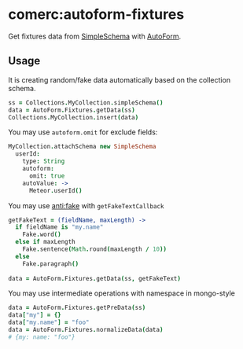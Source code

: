 # comerc:autoform-fixtures
Get fixtures data from [SimpleSchema](https://github.com/aldeed/meteor-simple-schema) with [AutoForm](https://github.com/aldeed/meteor-autoform). 

 

Usage
-----
It is creating random/fake data automatically based on the collection schema.
```coffee
ss = Collections.MyCollection.simpleSchema()
data = AutoForm.Fixtures.getData(ss)
Collections.MyCollection.insert(data)
```
You may use `autoform.omit` for exclude fields:
```coffee
MyCollection.attachSchema new SimpleSchema
  userId:
    type: String
    autoform:
      omit: true
    autoValue: ->
      Meteor.userId()
```
You may use [anti:fake](https://github.com/anticoders/meteor-fake/) with `getFakeTextCallback`
```coffee
getFakeText = (fieldName, maxLength) ->
  if fieldName is "my.name"
    Fake.word()
  else if maxLength
    Fake.sentence(Math.round(maxLength / 10))
  else
    Fake.paragraph()
  
data = AutoForm.Fixtures.getData(ss, getFakeText)
```
You may use intermediate operations with namespace in mongo-style
```coffee
data = AutoForm.Fixtures.getPreData(ss)
data["my"] = {} 
data["my.name"] = "foo"
data = AutoForm.Fixtures.normalizeData(data)
# {my: name: "foo"}
```
